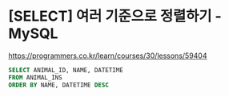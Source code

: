 # [SELECT] 여러 기준으로 정렬하기 - MySQL

https://programmers.co.kr/learn/courses/30/lessons/59404

```sql
SELECT ANIMAL_ID, NAME, DATETIME
FROM ANIMAL_INS
ORDER BY NAME, DATETIME DESC
```
